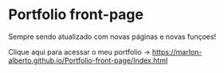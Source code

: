 # Portfolio front-page
 
Sempre sendo atualizado com novas páginas e novas funçoes!

Clique aqui para acessar o meu portfolio -> https://marlon-alberto.github.io/Portfolio-front-page/Index.html
